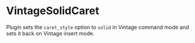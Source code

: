 # VintageSolidCaret
Plugin sets the `caret_style` option to `solid` in Vintage command mode and sets it back on Vintage insert mode.
